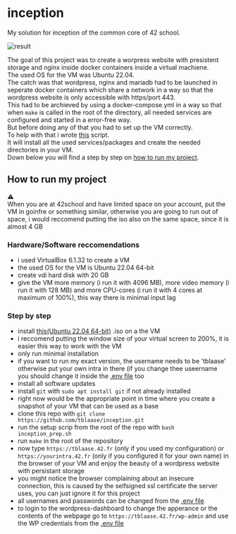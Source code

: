 # inception
My solution for inception of the common core of 42 school.


![result](https://github.com/tblaase/inception/blob/main/readme_additions/result.png)


The goal of this project was to create a worpress website with presistent storage and nginx inside docker containers inside a virtual machiene.<br>
The used OS for the VM was Ubuntu 22.04.<br>
The catch was that wordpress, nginx and mariadb had to be launched in seperate docker containers which share a network in a way so that the wordpress website is only accessible with https/port 443.<br>
This had to be archieved by using a docker-compose.yml in a way so that when `make` is called in the root of the directory, all needed services are configured and started in a error-free way.<br>
But before doing any of that you had to set up the VM correctly.<br>
To help with that i wrote [this](https://github.com/tblaase/inception/blob/main/inception_prep.sh) script.<br>
It will install all the used services/packages and create the needed directories in your VM.<br>
Down below you will find a step by step on [how to run my project](https://github.com/tblaase/inception#How-to-run-my-project).


## How to run my project

⚠️<br>
When you are at 42school and have limited space on your account, put the VM in goinfre or something similar, otherwise you are going to run out of space, i would reccomend putting the iso also on the same space, since it is almost 4 GB

### Hardware/Software reccomendations
- i used VirtualBox 6.1.32 to create a VM
- the used OS for the VM is Ubuntu 22.04 64-bit
- create vdi hard disk with 20 GB
- give the VM more memory (i run it with 4096 MB), more video memory (i run it with 128 MB) and more CPU-cores (i run it with 4 cores at maximum of 100%), this way there is minimal input lag


### Step by step
- install [this(Ubuntu 22.04 64-bit)](https://ubuntu.com/download/desktop/thank-you?version=22.04&architecture=amd64) .iso on a the VM
- i reccomend putting the window size of your virtual screen to 200%, it is easier this way to work with the VM
- only run minimal installation
- if you want to run my exact version, the username needs to be 'tblaase' otherwise put your own intra in there (if you change thee useername you should change it inside the [.env file](https://github.com/tblaase/inception/blob/main/srcs/.env) too
- install all software updates
- install `git` with `sudo apt install git` if not already installed
- right now would be the appropriate point in time where you create a snapshot of your VM that can be used as a base
- clone this repo with `git clone https://github.com/tblaase/inception.git`
- run the setup scrip from the root of the repo with `bash inception_prep.sh`
- run `make` in the root of the repository
- now type `https://tblaase.42.fr` (only if you used my configuration) or `https://yourintra.42.fr` (only if you configured it for your own name) in the browser of your VM and enjoy the beauty of a wordpress website with persistant storage
- you might notice the browser complaining about an insecure connection, this is caused by the selfsigned ssl certificate the server uses, you can just ignore it for this project
- all usernames and passwords can be changed from the [.env file](https://github.com/tblaase/inception/blob/main/srcs/.env)
- to login to the wordpress-dashboard to change the apperance or the contents of the webpage go to `https://tblaase.42.fr/wp-admin` and use the WP credentials from the [.env file](https://github.com/tblaase/inception/blob/main/srcs/.env)
